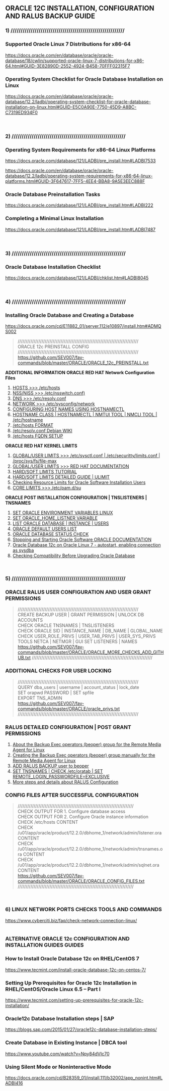 ## ORACLE 12C INSTALLATION, CONFIGURATION AND RALUS BACKUP GUIDE
### 1) /////////////////////////////////////////////////////////
### Supported Oracle Linux 7 Distributions for x86-64

https://docs.oracle.com/en/database/oracle/oracle-database/18/cwlin/supported-oracle-linux-7-distributions-for-x86-64.html#GUID-3E82890D-2552-4924-B458-70FFF02315F7

### Operating System Checklist for Oracle Database Installation on Linux

https://docs.oracle.com/en/database/oracle/oracle-database/12.2/ladbi/operating-system-checklist-for-oracle-database-installation-on-linux.html#GUID-E5C0A90E-7750-45D9-A8BC-C7319ED934F0
<br />
<br />
<br />

### 2) /////////////////////////////////////////////////////////
### Operating System Requirements for x86-64 Linux Platforms

https://docs.oracle.com/database/121/LADBI/pre_install.htm#LADBI7533

https://docs.oracle.com/en/database/oracle/oracle-database/12.2/ladbi/operating-system-requirements-for-x86-64-linux-platforms.html#GUID-3F647617-7FF5-4EE4-BBA8-9A5E3EEC888F

### Oracle Database Preinstallation Tasks

https://docs.oracle.com/database/121/LADBI/pre_install.htm#LADBI222

### Completing a Minimal Linux Installation

https://docs.oracle.com/database/121/LADBI/pre_install.htm#LADBI7487
<br />
<br />
<br />

### 3) /////////////////////////////////////////////////////////
### Oracle Database Installation Checklist

https://docs.oracle.com/database/121/LADBI/chklist.htm#LADBI8045
<br />
<br />
<br />

### 4) /////////////////////////////////////////////////////////
### Installing Oracle Database and Creating a Database

https://docs.oracle.com/cd/E11882_01/server.112/e10897/install.htm#ADMQS002

> ////////////////////////////////////////////////////////////////////////////<br />
> ORACLE 12c PREINSTALL CONFIG<br />
> ////////////////////////////////////////////////////////////////////////////<br />
> https://github.com/SEV007/fav-commands/blob/master/ORACLE/ORACLE_12c_PREINSTALL.txt

**ADDITIONAL INFORMATION**
**ORACLE RED HAT Network Configuration Files**
1. [HOSTS >>> /etc/hosts](https://docs.oracle.com/cd/E52668_01/E54669/html/ol7-s2-netconf.html)
2. [NSS/NISS >>> /etc/nsswitch.conf)](https://docs.oracle.com/cd/E52668_01/E54669/html/ol7-s2-netconf.html)
3. [DNS >>> /etc/resolv.conf](https://docs.oracle.com/cd/E52668_01/E54669/html/ol7-s4-netconf.html)
4. [NETWORK >>> /etc/sysconfig/network](https://docs.oracle.com/cd/E52668_01/E54669/html/ol7-s5-netconf.html)
5. [CONFIGURING HOST NAMES USING HOSTNAMECTL](https://access.redhat.com/documentation/en-us/red_hat_enterprise_linux/7/html/networking_guide/sec_configuring_host_names_using_hostnamectl)
6. [HOSTNAME CLASS | HOSTNAMECTL | NMTUI TOOL | NMCLI TOOL | /etc/hostname](https://www.itzgeek.com/how-tos/linux/centos-how-tos/change-hostname-in-centos-7-rhel-7.html)
7. [/etc/hosts FORMAT](https://unix.stackexchange.com/questions/13046/format-of-etc-hosts-on-linux-different-from-windows)
8. [/etc/resolv.conf Debian WIKI](https://wiki.debian.org/resolv.conf)
9. [/etc/hosts FQDN SETUP](https://kerneltalks.com/howto/how-to-setup-domain-name-in-linux-server/)

**ORACLE RED HAT KERNEL LIMITS**
1. [GLOBAL/USER LIMITS >>> /etc/sysctl.conf | /etc/securitty/limits.conf | /proc/sys/fs/file-max](https://stijn.tintel.eu/blog/2007/05/04/changing-the-maximum-number-of-open-file-descriptors)
2. [GLOBAL/USER LIMITS >>> RED HAT DOCUMENTATION](https://access.redhat.com/documentation/en-us/red_hat_enterprise_linux/5/html/tuning_and_optimizing_red_hat_enterprise_linux_for_oracle_9i_and_10g_databases/sect-oracle_9i_and_10g_tuning_guide-setting_shell_limits_for_the_oracle_user-limiting_maximum_number_of_processes_available_for_the_oracle_user)
3. [HARD/SOFT LIMITS TUTORIAL](http://geekswing.com/geek/quickie-tutorial-ulimit-soft-limits-hard-limits-soft-stack-hard-stack/)
4. [HARD/SOFT LIMITS DETAILED GUIDE | ULIMIT](https://lzone.de/cheat-sheet/ulimit)
5. [Checking Resource Limits for Oracle Software Installation Users](https://docs.oracle.com/en/database/oracle/oracle-database/12.2/ladbi/checking-resource-limits-for-oracle-software-installation-users.html#GUID-293874BD-8069-470F-BEBF-A77C06618D5A)
6. [CORE LIMITS >>> /etc/pam.d/su](https://stackoverflow.com/questions/24180048/linux-limits-conf-not-working)

**ORACLE POST INSTALLATION CONFIGURATION | TNSLISTENERS | TNSNAMES**
1. [SET ORACLE ENVIRONMENT VARIABLES LINUX](https://www.ibm.com/support/knowledgecenter/en/SSFUEU_7.3.0/com.ibm.swg.ba.cognos.op_installation_guide.7.3.0.doc/t_camphor_setting_environment_variables_ora.html)
2. [SET ORACLE_HOME_LISTNER VARIABLE](http://logic.edchen.org/how-to-resolve-oracle_home_listner-is-not-set-unable-to-auto-start-oracle-net-listener/)
3. [LIST ORACLE DATABASE | INSTANCE | USERS](https://www.codeproject.com/Questions/356587/How-to-list-all-database-names-in-Oracle)
4. [ORACLE DEFAULT USERS LIST](https://docs.oracle.com/cd/B19306_01/install.102/b15660/rev_precon_db.htm#BABJCEDE)
5. [ORACLE DATABASE STATUS CHECK](https://hnawri.wordpress.com/2007/05/04/how-to-check-your-oracle-database-status-whether-running-properly-or-not/)
6. [Stopping and Starting Oracle Software ORACLE DOCUMENTATION](https://docs.oracle.com/database/121/UNXAR/strt_stp.htm#UNXAR002)
7. [Oracle Database 12c on Oracle Linux 7 - autostart, enabling connection as sysdba](https://dba.stackexchange.com/questions/82260/oracle-database-12c-on-oracle-linux-7-autostart-enabling-connection-as-sysdba)
8. [Checking Compatibility Before Upgrading Oracle Database](https://docs.oracle.com/en/database/oracle/oracle-database/18/spmsu/checking-the-compatibility-level-of-oracle-database.html#GUID-5715C0EC-0229-4AE0-8433-DFE4A4297C4A)
<br />

### 5) /////////////////////////////////////////////////////////
### ORACLE RALUS USER CONFIGURATION AND USER GRANT PERMISSIONS
> ////////////////////////////////////////////////////////////////////////////<br />
> CREATE BACKUP USER | GRANT PERMISSION | UNLOCK DB ACCOUNTS <br/>
> CHECK ORACLE TNSNAMES | TNSLISTENERS <br/>
> CHECK ORACLE SID | INSTANCE_NAME | DB_NAME | GLOBAL_NAME <br/>
> CHECK USER_ROLE_PRIVS | USER_TAB_PRIVS | USER_SYS_PRIVS <br/>
> TOOLS NETCA | NETMGR | GUI SET LISTENERS | NAMES
> https://github.com/SEV007/fav-commands/blob/master/ORACLE/ORACLE_MORE_CHECKS_ADD_GITHUB.txt
> ////////////////////////////////////////////////////////////////////////////<br />

### ADDITIONAL CHECKS FOR USER LOCKING
> ////////////////////////////////////////////////////////////////////////////<br />
> QUERY dba_users | username | account_status | lock_date <br />
> SET orapwd PASSWORD | SET spfile <br />
> EXPORT TNS_ADMIN <br />
> https://github.com/SEV007/fav-commands/blob/master/ORACLE/oracle_privs.txt
> ////////////////////////////////////////////////////////////////////////////<br />

### RALUS DETAILED CONFIGURATION | POST GRANT PERMISSIONS
1. [About the Backup Exec operators (beoper) group for the Remote Media Agent for Linux](https://www.veritas.com/support/en_US/doc/59226269-99535599-0/v53991917-99535599)
2. [Creating the Backup Exec operators (beoper) group manually for the Remote Media Agent for Linux](https://www.veritas.com/support/en_US/doc/59226269-99535599-0/v53991927-99535599)
3. [ADD RALUS BACKUP user to beoper](https://access.redhat.com/documentation/en-us/red_hat_enterprise_linux/7/html/system_administrators_guide/s1-users-tools)
4. [SET TNSNAMES | CHECK /etc/oratab | SET REMOTE_LOGIN_PASSWORDFILE=EXCLUSIVE](https://www.veritas.com/support/en_US/article.100000903.html)
5. [More steps and details about RALUS Configuration](https://www.veritas.com/support/en_US/article.100018291.html)

### CONFIG FILES AFTER SUCCESSFUL CONFIGURATION
> /////////////////////////////////////////////////////////////////////////<br />
> CHECK OUTPUT FOR 1. Configure database access <br />
> CHECK OUTPUT FOR 2. Configure Oracle instance information <br />
> CHECK /etc/hosts CONTENT <br />
> CHECK /u01/app/oracle/product/12.2.0/dbhome_1/network/admin/listener.ora CONTENT <br />
> CHECK /u01/app/oracle/product/12.2.0/dbhome_1/network/admin/tnsnames.ora CONTENT <br />
> CHECK /u01/app/oracle/product/12.2.0/dbhome_1/network/admin/sqlnet.ora CONTENT <br />
> https://github.com/SEV007/fav-commands/blob/master/ORACLE/ORACLE_CONFIG_FILES.txt
> /////////////////////////////////////////////////////////////////////////<br />
<br />

### 6) LINUX NETWORK PORTS CHECKS TOOLS AND COMMANDS

https://www.cyberciti.biz/faq/check-network-connection-linux/
<br />
<br />

### ALTERNATIVE ORACLE 12c CONFIGURATION AND INSTALLATION GUIDES GUIDES
### How to Install Oracle Database 12c on RHEL/CentOS 7

https://www.tecmint.com/install-oracle-database-12c-on-centos-7/

### Setting Up Prerequisites for Oracle 12c Installation in RHEL/CentOS/Oracle Linux 6.5 – Part I

https://www.tecmint.com/setting-up-prerequisites-for-oracle-12c-installation/

### Oracle12c Database Installation steps | SAP

https://blogs.sap.com/2015/01/27/oracle12c-database-installation-steps/

### Create Database in Existing Instance | DBCA tool

https://www.youtube.com/watch?v=Npy84dVIc70

### Using Silent Mode or Noninteractive Mode

https://docs.oracle.com/cd/B28359_01/install.111/b32002/app_nonint.htm#LADBI416

